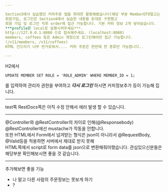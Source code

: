```yaml
---

Section3에서 실습했던 커피주문 앱을 최대한 활용해봤습니다(해당 부분 MemberDTO말고는 수정사항이 없습니다).  
회원가입, 로그인은 Section4에서 실습한 내용을 토대로 구현했고  
회원 가입 및 로그인 직후 order에 접근 가능합니다. 기본 커피 정보 2개 넣어놨습니다.   
***profile은 local로 실행시켜주세요***.  
http://127.0.0.1:8080 으로 접속해주세요. (localhost:8080)  
members, coffees 등은 Admin 계정으로 로그인해야만 접근 가능합니다.  
(/v11/members, /v11/coffees)   
HTML 건드리기 너무 번거로워서.... 커피 주문은 한번에 한 종류만 가능합니다..

---
```


H2에서 
```
UPDATE MEMBER SET ROLE = 'ROLE_ADMIN' WHERE MEMBER_ID = 1;
```
를 입력하여 관리자 권한을 부여하고 ***다시 로그인*** 하시면 커피정보추가 등이 가능해 집니다.  

---

test쪽 RestDocs쪽은 아직 수정 안해서 에러 발생 할 수 있습니다.

---

@Controller와 @RestController의 차이로 인해(@Responsebody) @RestController에선 mustache가 작동을 안합니다.  
또한 HTML에서 Form에서 넘겨받는 형식은 json이 아니라서 @RequestBody, @Valid등을 적용하면 서버에서 제대로 받지 못해  
HTML쪽에서 script로 form data를 json으로 변환해줘야했습니다. 관심있으신분들은 해당부분 확인해보시면 좋을 것 같습니다.  

---
추가해보면 좋을 기능
- 나 말고 다른 사람의 주문정보는 못보게 하기
- ?
